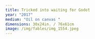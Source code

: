 ```yaml
---
title: Tricked into waiting for Godot
year: "2017"
medium: "Oil on canvas "
dimensions: 30x24in. / 76x61cm
image: /img/fables/img_1554.jpeg
---
```




